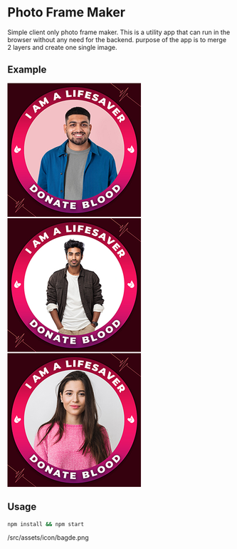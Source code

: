 # Photo Frame Maker
Simple client only photo frame maker. This is a utility app that can run in the browser without any need for the backend.
purpose of the app is to merge 2 layers and create one single image.

## Example


![Example 1](/example/example-1.jpeg "Example")
![Example 1](/example/example-2.jpeg "Example")
![Example 1](/example/example-3.jpeg "Example")

## Usage

```bash
npm install && npm start
```

/src/assets/icon/bagde.png